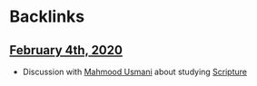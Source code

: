 
# Backlinks
## [February 4th, 2020](<February 4th, 2020.md>)
- Discussion with [Mahmood Usmani](<Mahmood Usmani.md>) about studying [Scripture](<Scripture.md>)

